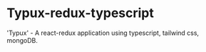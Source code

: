 # Typux-redux-typescript
'Typux' - A react-redux application using typescript, tailwind css, mongoDB.
